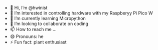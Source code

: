 - 👋 Hi, I’m @hwinist
- 👀 I’m interested in controlling hardware with my Raspberyy Pi Pico W
- 🌱 I’m currently learning Micropython
- 💞️ I’m looking to collaborate on coding
- 📫 How to reach me ...
- 😄 Pronouns: he
- ⚡ Fun fact: plant enthusiast

<!---
hwinist/hwinist is a ✨ special ✨ repository because its `README.md` (this file) appears on your GitHub profile.
You can click the Preview link to take a look at your changes.
--->

